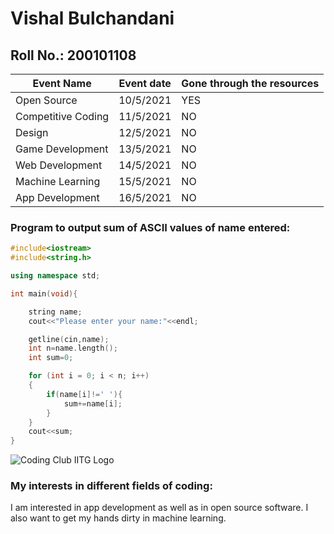 # Vishal Bulchandani
## Roll No.: 200101108

|Event Name|Event date|Gone through the resources|
|--------|----------|------------------|
|Open Source|10/5/2021|YES|
|Competitive Coding|11/5/2021|NO|
|Design|12/5/2021|NO|
|Game Development|13/5/2021|NO|
|Web Development|14/5/2021|NO|
|Machine Learning|15/5/2021|NO|
|App Development|16/5/2021|NO|

### Program to output sum of ASCII values of name entered:

```C++
#include<iostream>
#include<string.h>

using namespace std;

int main(void){

    string name;
    cout<<"Please enter your name:"<<endl;

    getline(cin,name);
    int n=name.length();
    int sum=0;

    for (int i = 0; i < n; i++)
    {
        if(name[i]!=' '){
            sum+=name[i];
        }
    }
    cout<<sum;
}

```

![Coding Club IITG Logo](../coding-club%20logo.png)


### My interests in different fields of coding:

I am interested in app development as well as in open source software. I also want to get my hands dirty in machine learning.
